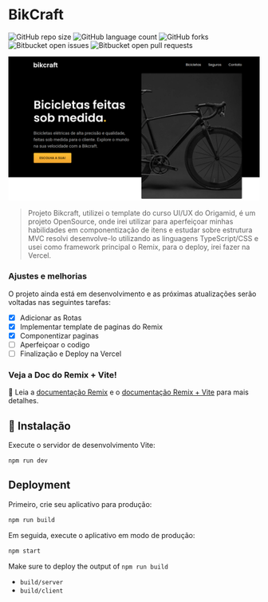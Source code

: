# BikCraft

![GitHub repo size](https://img.shields.io/github/repo-size/pinuya/Bikecraft?style=for-the-badge)
![GitHub language count](https://img.shields.io/github/languages/count/pinuya/Bikecraft?style=for-the-badge)
![GitHub forks](https://img.shields.io/github/forks/pinuya/Bikecraft?style=for-the-badge)
![Bitbucket open issues](https://img.shields.io/bitbucket/issues/pinuya/Bikecraft?style=for-the-badge)
![Bitbucket open pull requests](https://img.shields.io/bitbucket/pr-raw/pinuya/Bikecraft?style=for-the-badge)

<img src="/assets/img/bikcraft.png" alt="Login do Site"/>

> Projeto Bikcraft, utilizei o template do curso UI/UX do Origamid, é um projeto OpenSource, onde irei utilizar para aperfeiçoar minhas habilidades em componentização de itens e estudar sobre estrutura MVC resolvi desenvolve-lo utilizando as linguagens TypeScript/CSS e usei como framework principal o Remix, para o deploy, irei fazer na Vercel.

### Ajustes e melhorias

O projeto ainda está em desenvolvimento e as próximas atualizações serão voltadas nas seguintes tarefas:

- [x] Adicionar as Rotas
- [x] Implementar template de paginas do Remix
- [x] Componentizar paginas
- [ ] Aperfeiçoar o codigo
- [ ] Finalização e Deploy na Vercel

### Veja a Doc do Remix + Vite!

📖 Leia a [documentação Remix](https://remix.run/docs) e o [documentação Remix + Vite](https://remix.run/docs/en/main/future/vite) para mais detalhes.

## 🚀 Instalação

Execute o servidor de desenvolvimento Vite:

```shellscript
npm run dev
```

## Deployment

Primeiro, crie seu aplicativo para produção:

```sh
npm run build
```

Em seguida, execute o aplicativo em modo de produção:

```sh
npm start
```

Make sure to deploy the output of `npm run build`

- `build/server`
- `build/client`
